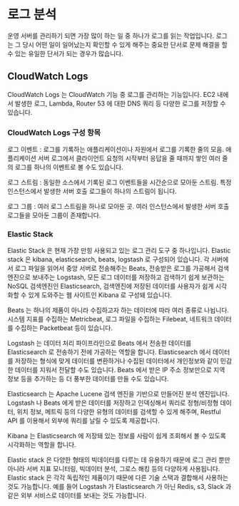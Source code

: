 # 로그 분석
운영 서버를 관리하기 되면 가장 많이 하는 일 중 하나가 로그를 읽는 작업입니다. 로그는 그 당시 어떤 일이 일어났는지 확인할 수 있게 해주는 중요한 단서로 문제 해결을 할 수 있는 유일한 단서가 되는 경우가 많습니다. 

## CloudWatch Logs
CloudWatch Logs 는 CloudWatch 기능 중 로그를 관리하는 기능입니다. EC2 내에서 발생한 로그, Lambda, Router 53 에 대한 DNS 쿼리 등 다양한 로그를 저장할 수 있습니다. 

### CloudWatch Logs 구성 항목

로그 이벤트
: 로그를 기록하는 애플리케이션이나 자원에서 로그를 기록한 줄의 모음. 애플리케이션 서버 로그에서 클라이언트 요청의 시작부터 응답을 줄 때까지 쌓인 여러 줄의 로그를 하나의 이벤트로 볼 수도 있습니다.

로그 스트림
: 동일한 소스에서 기록된 로그 이벤트들을 시간순으로 모아둔 스트림. 특정 인스턴스에서 발생한 서버 호출 로그들이 하나의 스트림이 됩니다.

로그 그룹
: 여러 로그 스트림을 하나로 모아둔 곳. 여러 인스턴스에서 발생한 서버 호출 로그들을 모아둔 그룹이 존재합니다.

### Elastic Stack
Elastic Stack 은 현재 가장 만힝 사용되고 있는 로그 관리 도구 중 하나입니다.
Elastic stack 은 kibana, elasticsearch, beats, logstash 로 구성되어 있습니다. 각 서버에서 로그 파일을 읽어서 중앙 서버로 전송해주는 Beats, 전송받은 로그를 가공해서 검색엔진으로 보내주는 Logstash, 모든 로그 데이터를 저장하고 검색하기 쉽게 보관하는 NoSQL 검색엔진인 Elasticsearch, 검색엔진에 저장된 데이터를 사용자가 쉽게 시각화할 수 있게 도와주는 웹 사이트인 Kibana 로 구성돼 있습니다. 

Beats 는 하나의 제품이 아니라 수집하고자 하는 데이터에 따라 여러 종류로 나뉩니다. 시스템 지표를 수집하는 Metricbeat, 로그 파일을 수집하는 Filebeat, 네트워크 데이터를 수집하는 Packetbeat 등이 있습니다. 

Logstash 는 데이터 처리 파이프라인으로 Beats 에서 전송한 데이터를 Elasticsearch 로 전송하기 전에 가공하는 역할을 합니다. Elasticsearch 에서 데이터를 저장하는 형식에 맞게 데이터를 변환하거나 수집된 데이터에서 개인정보와 같이 민감한 데이터를 지워서 전달할 수도 있습니다. Beats 에서 받은 IP 주소 정보만으로 지역 정보 등을 추가하는 등 더 풍부한 데이터를 만들 수도 있습니다.

Elasticsearch 는 Apache Lucene 검색 엔진을 기반으로 만들어진 분석 엔진입니다. Logstash 나 Beats 에게 받은 데이터를 저장하고 인덱싱해서 쿼리로 정형/비정형 데이터, 위치 정보, 메트릭 등의 다양한 유형의 데이터를 검색할 수 있게 해주며, Restful API 를 이용해서 외부에 쿼리를 날릴 수 있도록 제공합니다. 

Kibana 는 Elasticsearch 에 저장돼 있는 정보를 사람이 쉽게 조회해서 볼 수 있도록 시각화하는 역할을 합니다. 

Elastic stack 은 다양한 형태의 빅데이터를 다루는 데 유용하기 때문에 로그 관리 뿐만 아니라 서버 지표 모니터링, 빅데이터 분석, 그로스 해킹 등의 다양하게 사용됩니다. Elastic stack 은 각각 독립적인 제품이기 때문에 다른 기술 스택과 결합해서 사용하는 것도 가능합니다. 예를 들어 Logstash 가 Elasticsearch 가 아닌 Redis, s3, Slack 과 같은 외부 서비스로 데이터를 보내는 것도 가능합니다. 



<!--stackedit_data:
eyJoaXN0b3J5IjpbLTE3MjczMTM4MDAsLTExNjcxNzI1NiwxNj
Q2MjcyMjQ5XX0=
-->